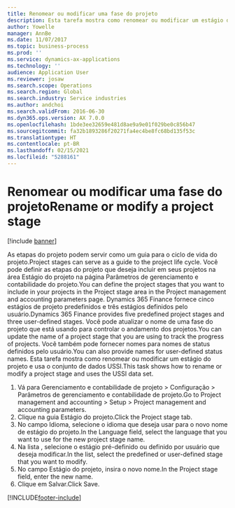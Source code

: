 ```yaml
---
title: Renomear ou modificar uma fase do projeto
description: Esta tarefa mostra como renomear ou modificar um estágio do projeto.
author: Yowelle
manager: AnnBe
ms.date: 11/07/2017
ms.topic: business-process
ms.prod: ''
ms.service: dynamics-ax-applications
ms.technology: ''
audience: Application User
ms.reviewer: josaw
ms.search.scope: Operations
ms.search.region: Global
ms.search.industry: Service industries
ms.author: andchoi
ms.search.validFrom: 2016-06-30
ms.dyn365.ops.version: AX 7.0.0
ms.openlocfilehash: 1bde3ee32659e481d8ae9a9e01f029be0c856b47
ms.sourcegitcommit: fa32b1893286f20271fa4ec4be8fc68bd135f53c
ms.translationtype: HT
ms.contentlocale: pt-BR
ms.lasthandoff: 02/15/2021
ms.locfileid: "5288161"
---
```

# <a name="rename-or-modify-a-project-stage"></a><span data-ttu-id="93cd4-103">Renomear ou modificar uma fase do projeto</span><span class="sxs-lookup"><span data-stu-id="93cd4-103">Rename or modify a project stage</span></span>

[!include [banner](../../includes/banner.md)]

<span data-ttu-id="93cd4-104">As etapas do projeto podem servir como um guia para o ciclo de vida do projeto.</span><span class="sxs-lookup"><span data-stu-id="93cd4-104">Project stages can serve as a guide to the project life cycle.</span></span> <span data-ttu-id="93cd4-105">Você pode definir as etapas do projeto que deseja incluir em seus projetos na área Estágio do projeto na página Parâmetros de gerenciamento e contabilidade do projeto.</span><span class="sxs-lookup"><span data-stu-id="93cd4-105">You can define the project stages that you want to include in your projects in the Project stage area in the Project management and accounting parameters page.</span></span> <span data-ttu-id="93cd4-106">Dynamics 365 Finance fornece cinco estágios de projeto predefinidos e três estágios definidos pelo usuário.</span><span class="sxs-lookup"><span data-stu-id="93cd4-106">Dynamics 365 Finance provides five predefined project stages and three user-defined stages.</span></span> <span data-ttu-id="93cd4-107">Você pode atualizar o nome de uma fase do projeto que está usando para controlar o andamento dos projetos.</span><span class="sxs-lookup"><span data-stu-id="93cd4-107">You can update the name of a project stage that you are using to track the progress of projects.</span></span> <span data-ttu-id="93cd4-108">Você também pode fornecer nomes para nomes de status definidos pelo usuário.</span><span class="sxs-lookup"><span data-stu-id="93cd4-108">You can also provide names for user-defined status names.</span></span> <span data-ttu-id="93cd4-109">Esta tarefa mostra como renomear ou modificar um estágio do projeto e usa o conjunto de dados USSI.</span><span class="sxs-lookup"><span data-stu-id="93cd4-109">This task shows how to rename or modify a project stage and uses the USSI data set.</span></span>

1. <span data-ttu-id="93cd4-110">Vá para Gerenciamento e contabilidade de projeto > Configuração > Parâmetros de gerenciamento e contabilidade de projeto.</span><span class="sxs-lookup"><span data-stu-id="93cd4-110">Go to Project management and accounting > Setup > Project management and accounting parameters.</span></span>
2. <span data-ttu-id="93cd4-111">Clique na guia Estágio do projeto.</span><span class="sxs-lookup"><span data-stu-id="93cd4-111">Click the Project stage tab.</span></span>
3. <span data-ttu-id="93cd4-112">No campo Idioma, selecione o idioma que deseja usar para o novo nome de estágio do projeto.</span><span class="sxs-lookup"><span data-stu-id="93cd4-112">In the Language field, select the language that you want to use for the new project stage name.</span></span>
4. <span data-ttu-id="93cd4-113">Na lista , selecione o estágio pré-definido ou definido por usuário que deseja modificar.</span><span class="sxs-lookup"><span data-stu-id="93cd4-113">In the list, select the predefined or user-defined stage that you want to modify.</span></span> 
5. <span data-ttu-id="93cd4-114">No campo Estágio do projeto, insira o novo nome.</span><span class="sxs-lookup"><span data-stu-id="93cd4-114">In the Project stage field, enter the new name.</span></span>
6. <span data-ttu-id="93cd4-115">Clique em Salvar.</span><span class="sxs-lookup"><span data-stu-id="93cd4-115">Click Save.</span></span>


[!INCLUDE[footer-include](../../includes/footer-banner.md)]